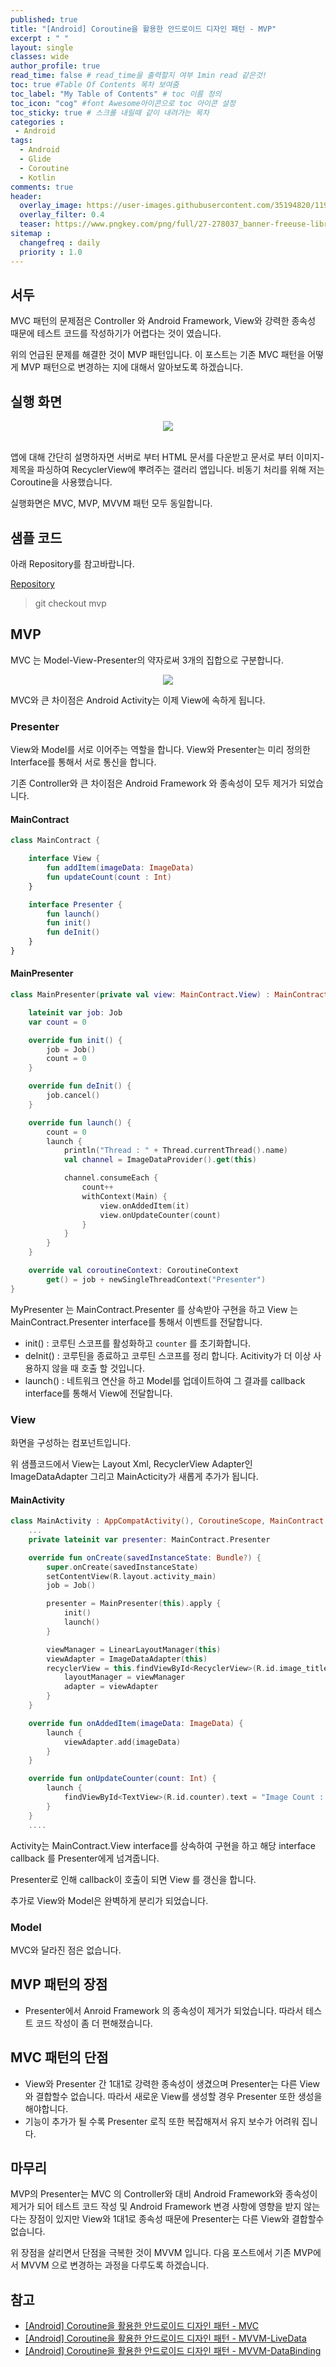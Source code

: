 ```yaml
---
published: true
title: "[Android] Coroutine을 활용한 안드로이드 디자인 패턴 - MVP"	
excerpt : " "	
layout: single	
classes: wide
author_profile: true	
read_time: false # read_time을 출력할지 여부 1min read 같은것!	
toc: true #Table Of Contents 목차 보여줌	
toc_label: "My Table of Contents" # toc 이름 정의	
toc_icon: "cog" #font Awesome아이콘으로 toc 아이콘 설정	
toc_sticky: true # 스크롤 내릴때 같이 내려가는 목차	
categories :	
 - Android	
tags: 	
  - Android
  - Glide
  - Coroutine
  - Kotlin
comments: true	
header:
  overlay_image: https://user-images.githubusercontent.com/35194820/119770376-18f76c80-bef7-11eb-8b3e-abca9300d1c1.gif
  overlay_filter: 0.4
  teaser: https://www.pngkey.com/png/full/27-278037_banner-freeuse-library-android-transparent-app-android-development.png
sitemap :	
  changefreq : daily	
  priority : 1.0	
---
```


## 서두

MVC 패턴의 문제점은 Controller 와 Android Framework, View와 강력한 종속성 때문에 테스트 코드를 작성하기가 어렵다는 것이 였습니다.

위의 언급된 문제를 해결한 것이 MVP 패턴입니다. 이 포스트는 기존 MVC 패턴을 어떻게 MVP 패턴으로 변경하는 지에 대해서 알아보도록 하겠습니다.

## 실행 화면

<div align="center">
<img src="https://user-images.githubusercontent.com/35194820/117981811-5e049600-b370-11eb-97d4-52fca92cf356.gif" >
</div></br>

앱에 대해 간단히 설명하자면 서버로 부터 HTML 문서를 다운받고 문서로 부터 이미지-제목을 파싱하여 RecyclerView에 뿌려주는 갤러리 앱입니다. 비동기 처리를 위해 저는 Coroutine을 사용했습니다.

실행화면은 MVC, MVP, MVVM 패턴 모두 동일합니다.

## 샘플 코드

아래 Repository를 참고바랍니다.

[Repository](https://github.com/Origogi/Android-Coroutine-Galley-App)

> git checkout mvp


## MVP

MVC 는 Model-View-Presenter의 약자로써 3개의 집합으로 구분합니다.

<div align="center">
<img src="https://user-images.githubusercontent.com/35194820/119347519-98f2bc00-bcd6-11eb-8a3f-23434a453e37.PNG" >
</div>

MVC와 큰 차이점은 Android Activity는 이제 View에 속하게 됩니다.

### Presenter

View와 Model를 서로 이어주는 역할을 합니다. View와 Presenter는 미리 정의한 Interface를 통해서 서로 통신을 합니다.

기존 Controller와 큰 차이점은 Android Framework 와 종속성이 모두 제거가 되었습니다.

#### MainContract

~~~kotlin
class MainContract {

    interface View {
        fun addItem(imageData: ImageData)
        fun updateCount(count : Int)
    }

    interface Presenter {
        fun launch()
        fun init()
        fun deInit()
    }
}
~~~

#### MainPresenter

~~~kotlin
class MainPresenter(private val view: MainContract.View) : MainContract.Presenter, CoroutineScope {

    lateinit var job: Job
    var count = 0

    override fun init() {
        job = Job()
        count = 0
    }

    override fun deInit() {
        job.cancel()
    }

    override fun launch() {
        count = 0
        launch {
            println("Thread : " + Thread.currentThread().name)
            val channel = ImageDataProvider().get(this)

            channel.consumeEach {
                count++
                withContext(Main) {
                    view.onAddedItem(it)
                    view.onUpdateCounter(count)
                }
            }
        }
    }

    override val coroutineContext: CoroutineContext
        get() = job + newSingleThreadContext("Presenter")
}
~~~

MyPresenter 는 MainContract.Presenter 를 상속받아 구현을 하고 View 는 MainContract.Presenter interface를 통해서 이벤트를 전달합니다.

- init() : 코루틴 스코프를 활성화하고 `counter` 를 초기화합니다.
- deInit() : 코루틴을 종료하고 코루틴 스코프를 정리 합니다. Acitivity가 더 이상 사용하지 않을 때 호출 할 것입니다.
- launch() : 네트워크 연산을 하고 Model를 업데이트하여 그 결과를 callback interface를 통해서 View에 전달합니다.

### View

화면을 구성하는 컴포넌트입니다.

위 샘플코드에서 View는 Layout Xml, RecyclerView Adapter인 ImageDataAdapter 그리고 MainActicity가 새롭게 추가가 됩니다.

#### MainActivity

~~~kotlin
class MainActivity : AppCompatActivity(), CoroutineScope, MainContract.View {
    ...
    private lateinit var presenter: MainContract.Presenter

    override fun onCreate(savedInstanceState: Bundle?) {
        super.onCreate(savedInstanceState)
        setContentView(R.layout.activity_main)
        job = Job()

        presenter = MainPresenter(this).apply {
            init()
            launch()
        }

        viewManager = LinearLayoutManager(this)
        viewAdapter = ImageDataAdapter(this)
        recyclerView = this.findViewById<RecyclerView>(R.id.image_title_list).apply {
            layoutManager = viewManager
            adapter = viewAdapter
        }
    }

    override fun onAddedItem(imageData: ImageData) {
        launch {
            viewAdapter.add(imageData)
        }
    }

    override fun onUpdateCounter(count: Int) {
        launch {
            findViewById<TextView>(R.id.counter).text = "Image Count : $count"
        }
    }
    ....
~~~

Activity는 MainContract.View interface를 상속하여 구현을 하고 해당 interface callback 를 Presenter에게 넘겨줍니다.

Presenter로 인해 callback이 호출이 되면 View 를 갱신을 합니다.

추가로 View와 Model은 완벽하게 분리가 되었습니다.

### Model

MVC와 달라진 점은 없습니다.

## MVP 패턴의 장점

- Presenter에서 Anroid Framework 의 종속성이 제거가 되었습니다. 따라서 테스트 코드 작성이 좀 더 편해졌습니다.

## MVC 패턴의 단점

- View와 Presenter 간 1대1로 강력한 종속성이 생겼으며 Presenter는 다른 View와 결합할수 없습니다. 따라서 새로운 View를 생성할 경우 Presenter 또한 생성을 해야합니다.
- 기능이 추가가 될 수록 Presenter 로직 또한 복잡해져서 유지 보수가 어려워 집니다.

## 마무리

MVP의 Presenter는 MVC 의 Controller와 대비 Android Framework와 종속성이 제거가 되어 테스트 코드 작성 및 Android Framework 변경 사항에 영향을 받지 않는 다는 장점이 있지만 View와 1대1로 종속성 때문에 Presenter는 다른 View와 결합할수 없습니다.

위 장점을 살리면서 단점을 극복한 것이 MVVM 입니다. 다음 포스트에서 기존 MVP에서 MVVM 으로 변경하는 과정을 다루도록 하겠습니다.

## 참고

- [[Android] Coroutine을 활용한 안드로이드 디자인 패턴 - MVC](./2021-05-07-coroutine-mvc)
- [[Android] Coroutine을 활용한 안드로이드 디자인 패턴 - MVVM-LiveData](./2021-05-26-coroutine-mvvm-livedata)
- [[Android] Coroutine을 활용한 안드로이드 디자인 패턴 - MVVM-DataBinding](./2021-05-27-coroutine-mvvm-data-binding)
